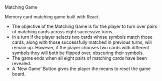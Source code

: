 Matching Game

Memory card matching game built with React.
- The objective of the Matching Game is for the player to turn over pairs of matching cards across eight successive turns. 
- In a turn if the player selects two cards whose symbols match those cards, along with those successfully matched in previous turns, will remain up. However, if the player chooses two cards with different symbols they will both be flipped over, obscuring their symbols.
- The game ends when all eight pairs of matching cards have been revealed. 
- A 'New Game' Button gives the player the means to reset the game board.

